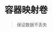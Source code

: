 <!--
 * @Author: jinqli
 * @Date: 2023-11-10 11:50:58
 * @LastEditors: jinqli
 * @LastEditTime: 2023-11-10 11:52:41
 * @FilePath: /docker使用/设置卷.md
 * @Description: 
 * 
-->
# 容器映射卷
> 保证数据不丢失

